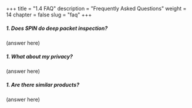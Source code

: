 +++
title = "1.4 FAQ"
description = "Frequently Asked Questions"
weight = 14
chapter = false
slug = "faq"
+++


##### 1. Does SPIN do deep packet inspection?
(answer here)

##### 1. What about my privacy?
(answer here)

##### 1. Are there similar products?
(answer here)
